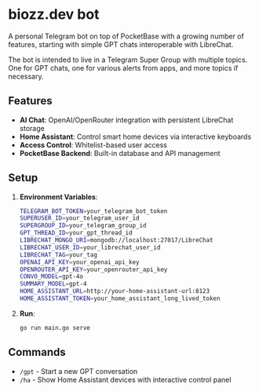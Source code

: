 # biozz.dev bot

A personal Telegram bot on top of PocketBase with a growing number of features, starting with simple GPT chats interoperable with LibreChat.

The bot is intended to live in a Telegram Super Group with multiple topics. One for GPT chats, one for various alerts from apps, and more topics if necessary.

## Features

- **AI Chat**: OpenAI/OpenRouter integration with persistent LibreChat storage
- **Home Assistant**: Control smart home devices via interactive keyboards
- **Access Control**: Whitelist-based user access
- **PocketBase Backend**: Built-in database and API management

## Setup

1. **Environment Variables**:
   ```bash
   TELEGRAM_BOT_TOKEN=your_telegram_bot_token
   SUPERUSER_ID=your_telegram_user_id
   SUPERGROUP_ID=your_telegram_group_id
   GPT_THREAD_ID=your_gpt_thread_id
   LIBRECHAT_MONGO_URI=mongodb://localhost:27017/LibreChat
   LIBRECHAT_USER_ID=your_librechat_user_id
   LIBRECHAT_TAG=your_tag
   OPENAI_API_KEY=your_openai_api_key
   OPENROUTER_API_KEY=your_openrouter_api_key
   CONVO_MODEL=gpt-4o
   SUMMARY_MODEL=gpt-4
   HOME_ASSISTANT_URL=http://your-home-assistant-url:8123
   HOME_ASSISTANT_TOKEN=your_home_assistant_long_lived_token
   ```

2. **Run**:
   ```bash
   go run main.go serve
   ```

## Commands

- `/gpt` - Start a new GPT conversation
- `/ha` - Show Home Assistant devices with interactive control panel
